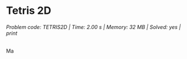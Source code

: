 # Tetris 2D
###### Problem code: TETRIS2D \| Time: 2.00 s \| Memory: 32 MB \| Solved: yes \| print

Ma
